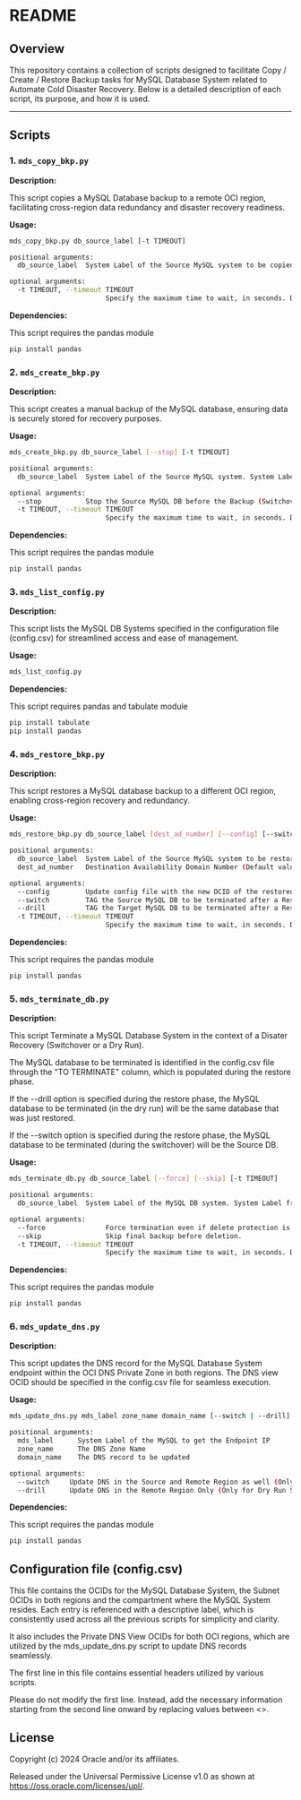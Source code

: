 # README  

## Overview

This repository contains a collection of scripts designed to facilitate Copy / Create / Restore Backup tasks for MySQL Database System related to Automate Cold Disaster Recovery. Below is a detailed description of each script, its purpose, and how it is used.  

---

## Scripts  

### 1. **`mds_copy_bkp.py`**

**Description:**

This script copies a MySQL Database backup to a remote OCI region, facilitating cross-region data redundancy and disaster recovery readiness.

**Usage:**

```bash  
mds_copy_bkp.py db_source_label [-t TIMEOUT]

positional arguments:
  db_source_label  System Label of the Source MySQL system to be copied. System Label from the config file (config.csv).

optional arguments:
  -t TIMEOUT, --timeout TIMEOUT
                        Specify the maximum time to wait, in seconds. Defaults to 1200 seconds.
```

**Dependencies:**

This script requires the pandas module

```bash
pip install pandas
```

### 2. **`mds_create_bkp.py`**

**Description:**

This script creates a manual backup of the MySQL database, ensuring data is securely stored for recovery purposes.

**Usage:**

```bash  
mds_create_bkp.py db_source_label [--stop] [-t TIMEOUT]

positional arguments:
  db_source_label  System Label of the Source MySQL system. System Label from the config file (config.csv).

optional arguments:
  --stop           Stop the Source MySQL DB before the Backup (Switchover scenario ONLY)
  -t TIMEOUT, --timeout TIMEOUT
                        Specify the maximum time to wait, in seconds. Defaults to 1200 seconds.
```

**Dependencies:**

This script requires the pandas module

```bash
pip install pandas
```

### 3. **`mds_list_config.py`**

**Description:**

This script lists the MySQL DB Systems specified in the configuration file (config.csv) for streamlined access and ease of management.

**Usage:**

```bash  
mds_list_config.py
```

**Dependencies:**

This script requires pandas and tabulate module

```bash
pip install tabulate
pip install pandas
```

### 4. **`mds_restore_bkp.py`**

**Description:**

This script restores a MySQL database backup to a different OCI region, enabling cross-region recovery and redundancy.

**Usage:**

```bash  
mds_restore_bkp.py db_source_label [dest_ad_number] [--config] [--switch | --drill] [-t TIMEOUT]

positional arguments:
  db_source_label  System Label of the Source MySQL system to be restored. System Label from the config file. (config.csv)
  dest_ad_number   Destination Availability Domain Number (Default value 1 for AD1)

optional arguments:
  --config         Update config file with the new OCID of the restored MDS
  --switch         TAG the Source MySQL DB to be terminated after a Restore (Switchover scenario)
  --drill          TAG the Target MySQL DB to be terminated after a Restore (Dry Run scenario)
  -t TIMEOUT, --timeout TIMEOUT
                        Specify the maximum time to wait, in seconds. Defaults to 1200 seconds.
```

**Dependencies:**

This script requires the pandas module

```bash
pip install pandas
```

### 5. **`mds_terminate_db.py`**

**Description:**

This script Terminate a MySQL Database System in the context of a Disater Recovery (Switchover or a Dry Run).

The MySQL database to be terminated is identified in the config.csv file through the "TO TERMINATE" column, which is populated during the restore phase.

If the --drill option is specified during the restore phase, the MySQL database to be terminated (in the dry run) will be the same database that was just restored.

If the --switch option is specified during the restore phase, the MySQL database to be terminated (during the switchover) will be the Source DB.

**Usage:**

```bash  
mds_terminate_db.py db_source_label [--force] [--skip] [-t TIMEOUT]

positional arguments:
  db_source_label  System Label of the MySQL DB system. System Label from the config file

optional arguments:
  --force               Force termination even if delete protection is enabled.
  --skip                Skip final backup before deletion.
  -t TIMEOUT, --timeout TIMEOUT
                        Specify the maximum time to wait, in seconds. Defaults to 1200 seconds.
```

**Dependencies:**

This script requires the pandas module

```bash
pip install pandas
```

### 6. **`mds_update_dns.py`**

**Description:**

This script updates the DNS record for the MySQL Database System endpoint within the OCI DNS Private Zone in both regions. The DNS view OCID should be specified in the config.csv file for seamless execution.

**Usage:**

```bash  
mds_update_dns.py mds_label zone_name domain_name [--switch | --drill]

positional arguments:
  mds_label      System Label of the MySQL to get the Endpoint IP
  zone_name      The DNS Zone Name
  domain_name    The DNS record to be updated

optional arguments:
  --switch     Update DNS in the Source and Remote Region as well (Only for Switchover Scenario)
  --drill      Update DNS in the Remote Region Only (Only for Dry Run Scenario)
```

**Dependencies:**

This script requires the pandas module

```bash
pip install pandas
```

## Configuration file (config.csv)

This file contains the OCIDs for the MySQL Database System, the Subnet OCIDs in both regions and the compartment where the MySQL System resides. Each entry is referenced with a descriptive label, which is consistently used across all the previous scripts for simplicity and clarity.

It also includes the Private DNS View OCIDs for both OCI regions, which are utilized by the mds_update_dns.py script to update DNS records seamlessly.

The first line in this file contains essential headers utilized by various scripts.

Please do not modify the first line. Instead, add the necessary information starting from the second line onward by replacing values between <>.

## License

Copyright (c) 2024 Oracle and/or its affiliates.

Released under the Universal Permissive License v1.0 as shown at <https://oss.oracle.com/licenses/upl/>.
